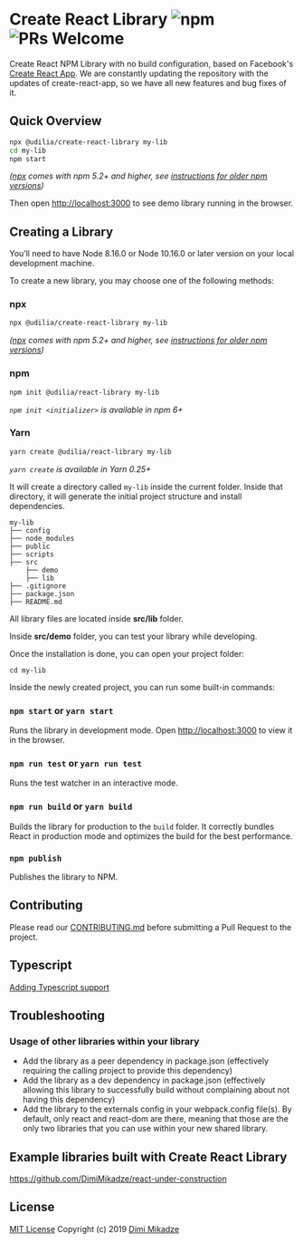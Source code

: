 # Create React Library ![npm](https://img.shields.io/npm/dm/@udilia/create-react-library) ![PRs Welcome](https://img.shields.io/badge/PRs-welcome-green.svg)

Create React NPM Library with no build configuration, based on Facebook's [Create React App](https://github.com/facebook/create-react-app). We are constantly updating the repository with the updates of create-react-app, so we have all new features and bug fixes of it.

## Quick Overview

```sh
npx @udilia/create-react-library my-lib
cd my-lib
npm start
```

_([npx](https://medium.com/@maybekatz/introducing-npx-an-npm-package-runner-55f7d4bd282b) comes with npm 5.2+ and higher, see [instructions for older npm versions](https://gist.github.com/DimiMikadze/f984a074acea510e91b445fae9b39b44))_

Then open [http://localhost:3000](http://localhost:3000) to see demo library running in the browser.

## Creating a Library

You’ll need to have Node 8.16.0 or Node 10.16.0 or later version on your local development machine.

To create a new library, you may choose one of the following methods:

### npx

```sh
npx @udilia/create-react-library my-lib
```

_([npx](https://medium.com/@maybekatz/introducing-npx-an-npm-package-runner-55f7d4bd282b) comes with npm 5.2+ and higher, see [instructions for older npm versions](https://gist.github.com/DimiMikadze/f984a074acea510e91b445fae9b39b44))_

### npm

```sh
npm init @udilia/react-library my-lib
```

_`npm init <initializer>` is available in npm 6+_

### Yarn

```sh
yarn create @udilia/react-library my-lib
```

_`yarn create` is available in Yarn 0.25+_

It will create a directory called `my-lib` inside the current folder.
Inside that directory, it will generate the initial project structure and install dependencies.

```
my-lib
├── config
├── node_modules
├── public
├── scripts
├── src
    ├── demo
    ├── lib
├── .gitignore
├── package.json
├── README.md
```

All library files are located inside **src/lib** folder.

Inside **src/demo** folder, you can test your library while developing.

Once the installation is done, you can open your project folder:

```
cd my-lib
```

Inside the newly created project, you can run some built-in commands:

### `npm start` or `yarn start`

Runs the library in development mode. Open [http://localhost:3000](http://localhost:3000) to view it in the browser.

### `npm run test` or `yarn run test`

Runs the test watcher in an interactive mode.

### `npm run build` or `yarn build`

Builds the library for production to the `build` folder.
It correctly bundles React in production mode and optimizes the build for the best performance.

### `npm publish`

Publishes the library to NPM.

## Contributing

Please read our [CONTRIBUTING.md](https://github.com/dimimikadze/create-react-library/blob/master/CONTRIBUTING.md) before submitting a Pull Request to the project.

## Typescript

[Adding Typescript support](https://gist.github.com/DimiMikadze/f25e1c5c70fa003953afd40fa9042517)

## Troubleshooting

### Usage of other libraries within your library

- Add the library as a peer dependency in package.json (effectively requiring the calling project to provide this dependency)
- Add the library as a dev dependency in package.json (effectively allowing this library to successfully build without complaining about not having this dependency)
- Add the library to the externals config in your webpack.config file(s). By default, only react and react-dom are there, meaning that those are the only two libraries that you can use within your new shared library.

## Example libraries built with Create React Library

https://github.com/DimiMikadze/react-under-construction

## License

[MIT License](https://github.com/dimimikadze/create-react-library/blob/master/LICENSE.md) Copyright (c) 2019 [Dimi Mikadze](https://dimimikadze.com/)
